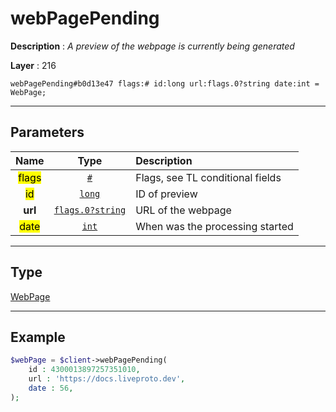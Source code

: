 # webPagePending

**Description** : *A preview of the webpage is currently being generated*

**Layer** : 216

```tl
webPagePending#b0d13e47 flags:# id:long url:flags.0?string date:int = WebPage;
```

---

## Parameters

| Name | Type | Description |
| :---: | :---: | :--- |
| <mark>flags</mark> | [`#`](type/#) | Flags, see TL conditional fields |
| <mark>id</mark> | [`long`](type/long) | ID of preview |
| **url** | [`flags.0?string`](type/string) | URL of the webpage |
| <mark>date</mark> | [`int`](type/int) | When was the processing started |

---

## Type

[WebPage](type/WebPage)

---

## Example

```php
$webPage = $client->webPagePending(
	id : 4300013897257351010,
	url : 'https://docs.liveproto.dev',
	date : 56,
);
```